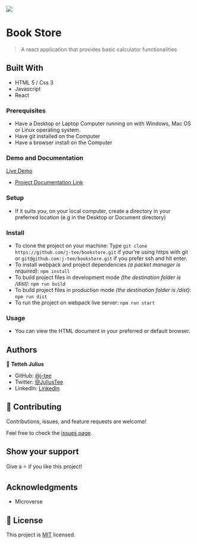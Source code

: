 ![](https://img.shields.io/badge/Microverse-blueviolet)

# Book Store

> A react application that provides basic calculator functionalities


## Built With

- HTML 5 / Css 3
- Javascript
- React

### Prerequisites

- Have a Desktop or Laptop Computer running on with Windows, Mac OS or Linux operating system.
- Have git installed on the Computer
- Have a browser install on the Computer

### Demo and Documentation
[Live Demo](https://j-tee.github.io/bookstore/public/index.html)
- [Project Documentation Link](https://drive.google.com)

### Setup

- If it suits you, on your local computer, create a directory in your preferred location (e.g in the Desktop or Document directory)

### Install
- To clone the project on your machine: Type `git clone https://github.com/j-tee/bookstore.git` if your're using https with git or `git@github.com:j-tee/bookstore.git` if you prefer ssh and hit enter.
- To install webpack and project dependencies _(a packet manager is required)_:
`npm install`
- To build project files in development mode _(the destination folder is /dist)_:
`npm run build`
- To build project files in production mode _(the destination folder is /dist)_:
`npm run dist`
- To run the project on webpack live server:
`npm run start`
 

### Usage

- You can view the HTML document in your preferred or default browser.


## Authors

👤 **Tetteh Julius**
- GitHub: [@j-tee](https://github.com/j-tee)
- Twitter: [@JuliusTee](https://twitter.com/JuliusTee)
- LinkedIn: [LinkedIn](https://www.linkedin.com/in/julius-tetteh-0121ab7b)


## 🤝 Contributing

Contributions, issues, and feature requests are welcome!

Feel free to check the [issues page](../../issues/).

## Show your support

Give a ⭐️ if you like this project!

## Acknowledgments
- Microverse

## 📝 License

This project is [MIT](./LICENSE) licensed.



